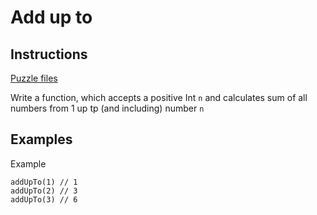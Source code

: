 # Add up to

## Instructions

[Puzzle files](.)

Write a function, which accepts a positive Int `n` and calculates sum of all numbers from 1 up tp (and including)
number `n`

## Examples

Example

```
addUpTo(1) // 1
addUpTo(2) // 3
addUpTo(3) // 6
```
